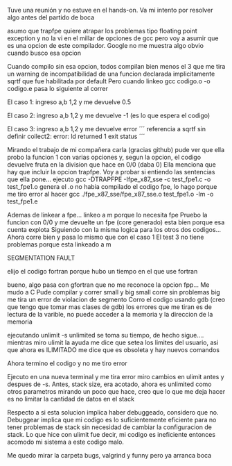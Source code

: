 Tuve una reunión y no estuve en el hands-on. Va mi intento por resolver algo 
antes del partido de boca

asumo que trapfpe quiere atrapar los problemas tipo floating point exception
y no la vi en el millar de opciones de gcc pero voy a asumir que es una opcion
de este compilador. Google no me muestra algo obvio cuando busco esa opcion

Cuando compilo sin esa opcion, todos compilan bien menos el 3 que me tira un warning de incompatibilidad de una funcion declarada implicitamente sqrtf que fue 
habilitada por default
Pero cuando linkeo gcc codigo.o -o codigo.e pasa lo siguiente al correr

El caso 1: ingreso a,b 1,2 y me devuelve 0.5

El caso 2: ingreso a,b 1,2 y me devuelve -1 (es lo que espera el codigo)

El caso 3: ingreso a,b 1,2 y me devuelve error
´´´ referencia a sqrtf sin definir 
collect2: error: ld returned 1 exit status ´´´

Mirando el trabajo de mi compañera carla (gracias github) pude ver que ella
probo la funcion 1 con varias opciones y, segun la opcion, el codigo devuelve
fruta en la division que hace en 0/0 (daba 0)
Ella menciona que hay que incluir la opcion trapfpe. Voy a probar si entiendo
las sentencias que ella pone...
ejecuto gcc -DTRAPFPE -Ifpe_x87_sse -c test_fpe1.c -o test_fpe1.o
genera el .o
no habia compilado el codigo fpe, lo hago porque me tiro error al hacer
gcc ./fpe_x87_sse/fpe_x87_sse.o test_fpe1.o -lm -o test_fpe1.e

Ademas de linkear a fpe... linkeo a m porque lo necesita fpe
Pruebo la funcion con 0/0 y me devuelte un fpe (core generado)
esta bien porque esa cuenta explota
Siguiendo con la misma logica para los otros dos codigos...
Ahora corre bien y pasa lo mismo que con el caso 1
El test 3 no tiene problemas porque esta linkeado a m

SEGMENTATION FAULT

elijo el codigo fortran porque hubo un tiempo en el que use fortran

bueno, algo pasa con gfortran que no me reconoce la opcion fpp...
Me mudo a C
Pude compilar y correr small y big
small corre sin problemas
big me tira un error de violacion de segmento
Corro el codigo usando gdb (creo que tengo que tomar mas clases de gdb)
los errores que me tiran es de lectura de la varible, no puede acceder a la
memoria y la direccion de la memoria

ejecutando unlimit -s unlimited
se toma su tiempo, de hecho sigue....
mientras miro ulimit
la ayuda me dice que setea los limites del usuario, asi que ahora es ILIMITADO
me dice que es obsoleta y hay nuevos comandos

Ahora termino el codigo y no me tiro error

Ejecuto en una nueva terminal y me tira error
miro cambios en ulimit antes y despues de -s. Antes, stack size, era acotado, ahora es unlimited como otros parametros
mirando un poco que hace, creo que lo que me deja hacer es no limitar la cantidad de datos en el stack

Respecto a si esta solucion implica haber debuggeado, considero que no. Debuggear implica que mi codigo es lo suficientemente eficiente para no tener problemas de stack sin necesidad de cambiar la configuracion de stack. Lo que hice con ulimit fue decir, mi codigo es ineficiente entonces acomodo mi sistema a este codigo malo.

Me quedo mirar la carpeta bugs, valgrind y funny pero ya arranca boca
 
